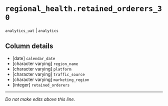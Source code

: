 # `regional_health.retained_orderers_30`
`analytics_uat` | `analytics`

## Column details
* [date]      `calendar_date`
* [character varying] `region_name`
* [character varying] `platform`
* [character varying] `traffic_source`
* [character varying] `marketing_region`
* [integer]   `retained_orderers`

-------------------------------------------------------------------------------
*Do not make edits above this line.*
